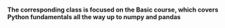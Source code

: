 #### The corresponding class is focused on the Basic course, which covers Python fundamentals all the way up to numpy and pandas
